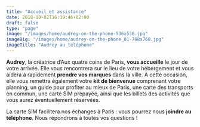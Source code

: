 ```yaml
---
title: "Accueil et assistance"
date: 2018-10-02T16:19:46+02:00
draft: false
type: "page"
image: "/images/home/audrey-on-the-phone-536x536.jpg"
imageBig: "/images/home/audrey-on-the-phone_01-768x768.jpg"
imageTitle: "Audrey au téléphone"
---
```


**Audrey**, la créatrice d’Aux quatre coins de Paris, **vous accueille** le jour de votre arrivée. Elle vous rencontrera sur le lieu de votre hébergement et vous aidera à rapidement **prendre vos marques** dans la ville. À cette occasion, elle vous remettra également votre **kit de bienvenue** comprenant votre planning, un guide pour profiter au mieux de Paris, une carte des transports en commun, une carte SIM prépayée, ainsi que les billets des activités que vous aurez éventuellement réservées.

La carte SIM facilitera nos échanges à Paris : vous pourrez nous **joindre au téléphone**. Nous répondrons à toutes vos questions !
